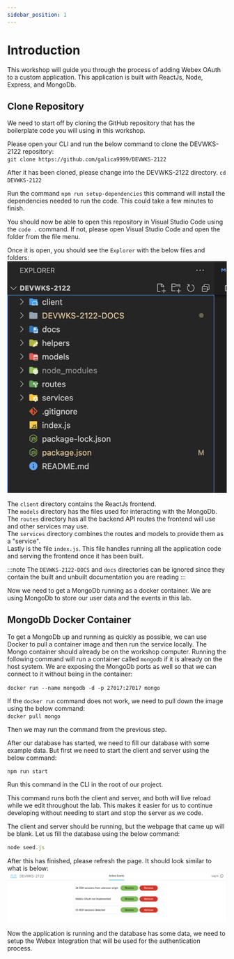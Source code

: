 ```yaml
---
sidebar_position: 1
---
```


# Introduction

This workshop will guide you through the process of adding Webex OAuth to a custom application. This application is built with ReactJs, Node, Express, and MongoDb.

## Clone Repository

We need to start off by cloning the GitHub repository that has the boilerplate code you will using in this workshop.

Please open your CLI and run the below command to clone the DEVWKS-2122 repository:  
`git clone https://github.com/galica9999/DEVWKS-2122`

After it has been cloned, please change into the DEVWKS-2122 directory.
`cd DEVWKS-2122`

Run the command `npm run setup-dependencies` this command will install the dependencies needed to run the code. This could take a few minutes to finish.

You should now be able to open this repository in Visual Studio Code using the `code .` command. If not, please open Visual Studio Code and open the folder from the file menu.

Once it is open, you should see the `Explorer` with the below files and folders:
![file structure](../static/img/file-structure.png)

The `client` directory contains the ReactJs frontend.  
The `models` directory has the files used for interacting with the MongoDb.  
The `routes` directory has all the backend API routes the frontend will use and other services may use.  
The `services` directory combines the routes and models to provide them as a "service".  
Lastly is the file `index.js`. This file handles running all the application code and serving the frontend once it has been built.

:::note
The `DEVWKS-2122-DOCS` and `docs` directories can be ignored since they contain the built and unbuilt documentation you are reading
:::

Now we need to get a MongoDb running as a docker container. We are using MongoDb to store our user data and the events in this lab.

## MongoDb Docker Container

To get a MongoDb up and running as quickly as possible, we can use Docker to pull a container image and then run the service locally. The Mongo container should already be on the workshop computer. Running the following command will run a container called `mongodb` if it is already on the host system. We are exposing the MongoDb ports as well so that we can connect to it without being in the container:

`docker run --name mongodb -d -p 27017:27017 mongo`

If the `docker run` command does not work, we need to pull down the image using the below command:  
`docker pull mongo`

Then we may run the command from the previous step.

After our database has started, we need to fill our database with some example data. But first we need to start the client and server using the below command:

```
npm run start
```

Run this command in the CLI in the root of our project.

This command runs both the client and server, and both will live reload while we edit throughout the lab. This makes it easier for us to continue developing without needing to start and stop the server as we code.

The client and server should be running, but the webpage that came up will be blank. Let us fill the database using the below command:

```javascript
node seed.js
```

After this has finished, please refresh the page. It should look similar to what is below:
![app-start](../static/img/app-start.png)

Now the application is running and the database has some data, we need to setup the Webex Integration that will be used for the authentication process.
